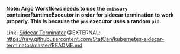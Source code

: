 **Note: Argo Workflows needs to use the `emissary` containerRuntimeExecutor in order for sidecar termination to work properly. This is because the `pns` executor uses a random `pid`.**

Link: [Sidecar Terminator](https://github.com/StatCan/kubernetes-sidecar-terminator)
@EXTERNAL: https://raw.githubusercontent.com/StatCan/kubernetes-sidecar-terminator/master/README.md
